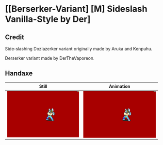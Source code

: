 # [\[Berserker-Variant\] \[M\] Sideslash Vanilla-Style by Der]

## Credit

Side-slashing Dozlazerker variant originally made by Aruka and Kenpuhu.

Derserker variant made by DerTheVaporeon.

## Handaxe

| Still | Animation |
| :---: | :-------: |
| ![Handaxe still](./Handaxe_000.png) | ![Handaxe animation](./Handaxe.gif) |
